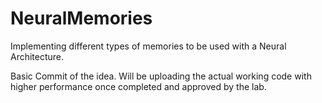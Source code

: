 # NeuralMemories
Implementing different types of memories to be used with a Neural Architecture.

Basic Commit of the idea. Will be uploading the actual working code with higher performance once completed and approved by the lab.
